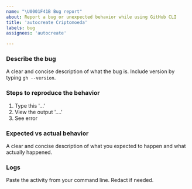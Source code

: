 ```yaml
---
name: "\U0001F41B Bug report"
about: Report a bug or unexpected behavior while using GitHub CLI
title: 'autocreate Criptomoeda'
labels: bug
assignees: 'autocreate'

---
```


### Describe the bug

A clear and concise description of what the bug is. Include version by typing `gh --version`.

### Steps to reproduce the behavior

1. Type this '...'
2. View the output '....'
3. See error

### Expected vs actual behavior

A clear and concise description of what you expected to happen and what actually happened.

### Logs

Paste the activity from your command line. Redact if needed.
